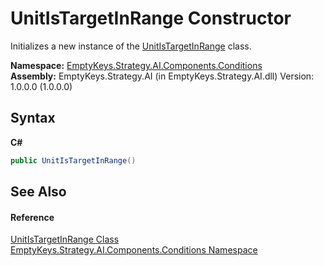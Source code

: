 # UnitIsTargetInRange Constructor 
 

Initializes a new instance of the <a href="T_EmptyKeys_Strategy_AI_Components_Conditions_UnitIsTargetInRange">UnitIsTargetInRange</a> class.

**Namespace:**&nbsp;<a href="N_EmptyKeys_Strategy_AI_Components_Conditions">EmptyKeys.Strategy.AI.Components.Conditions</a><br />**Assembly:**&nbsp;EmptyKeys.Strategy.AI (in EmptyKeys.Strategy.AI.dll) Version: 1.0.0.0 (1.0.0.0)

## Syntax

**C#**<br />
``` C#
public UnitIsTargetInRange()
```


## See Also


#### Reference
<a href="T_EmptyKeys_Strategy_AI_Components_Conditions_UnitIsTargetInRange">UnitIsTargetInRange Class</a><br /><a href="N_EmptyKeys_Strategy_AI_Components_Conditions">EmptyKeys.Strategy.AI.Components.Conditions Namespace</a><br />